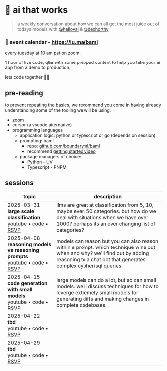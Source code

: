 # 🦄 ai that works

> ​a weekly conversation about how we can all get the most juice out of todays models with [@hellovai](https://www.github.com/hellovai) & [@dexhorthy](https://www.github.com/dexhorthy)

### 📅 event calendar - https://lu.ma/baml

every tuesday at 10 am pst on zoom.

1 hour of live code, q&a with some prepped content to help you take your ai app from a demo to production.

lets code together 🧑‍💻

## pre-reading
​to prevent repeating the basics, we recommend you come in having already understanding some of the tooling we will be using:

* zoom 
* ​cursor (a vscode alternative)
* ​programming languages
    * ​application logic: python or typescript or go (depends on session)
    * ​prompting: baml
        * repo: [github.com/boundaryml/baml](https://github.com/boundaryml/baml) 
        * recommend [getting started video](https://gloochat.notion.site/benefits-of-baml)
    * package managers of choice:
        * Python - [UV](https://docs.astral.sh/uv/getting-started/installation)
        * Typescript - PNPM

## sessions

| topic | description |
| ----- | --------- |
| 2025-03-31<br/>**large scale classification**<br/>[youtube](https://youtu.be/6B7MzraQMZk) • [code](./2025-03-31-large-scale-classification) • [RSVP](https://lu.ma/5tpb6qil) | ​llms are great at classification from 5, 10, maybe even 50 categories. but how do we deal with situations when we have over 1000? perhaps its an ever changing list of categories? | 
| 2025-04-08<br/>**reasoning models vs reasoning prompts**<br/>[youtube](https://youtu.be/D-pcKduKdYM) • [code](./2025-04-07-reasoning-models-vs-prompts) • [RSVP](https://lu.ma/odkhq9a9) | models can reason but you can also reason within a prompt. which technique wins out when and why? we'll find out by adding reasoning to a chat bot that generates complex cypher/sql queries. | 
| 2025-04-15<br/>**code generation with small models**<br/>youtube • code • [RSVP](https://lu.ma/jvq3ug1g) | large models can do a lot, but so can small models. we'll discuss techniques for how to leverge extremely small models for generating diffs and making changes in complete codebases. | 
| 2025-04-22<br/>**tbd**<br/>youtube • code • [RSVP](https://lu.ma/f1cvksud) |  | 
| 2025-04-29<br/>**tbd**<br/>youtube • code • [RSVP](https://lu.ma/j5y6bd3i) |  | 
